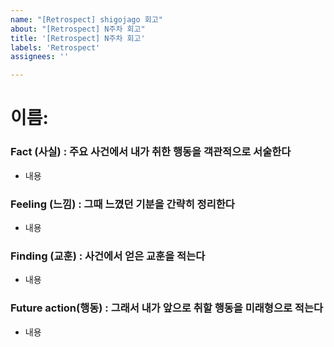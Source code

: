 ```yaml
---
name: "[Retrospect] shigojago 회고"
about: "[Retrospect] N주차 회고"
title: '[Retrospect] N주차 회고'
labels: 'Retrospect'
assignees: ''

---
```


# 이름:

### Fact (사실) : 주요 사건에서 내가 취한 행동을 객관적으로 서술한다
- 내용  

### Feeling (느낌) : 그때 느꼈던 기분을 간략히 정리한다
- 내용  

### Finding (교훈) : 사건에서 얻은 교훈을 적는다  
- 내용  

### Future action(행동) : 그래서 내가 앞으로 취할 행동을 미래형으로 적는다  
- 내용
